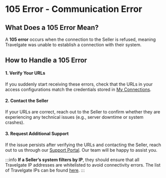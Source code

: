 ﻿---
sidebar_position: 6
---

# 105 Error - Communication Error

## What Does a 105 Error Mean?
A **105 error** occurs when the connection to the Seller is refused, meaning Travelgate was unable to establish a connection with their system.

## How to Handle a 105 Error

#### 1. **Verify Your URLs**
If you suddenly start receiving these errors, check that the URLs in your access configurations match the credentials stored in [My Connections](/kb/app-features/connections/my-connections/managing-connections/connections-details).

#### 2. **Contact the Seller**
If your URLs are correct, reach out to the Seller to confirm whether they are experiencing any technical issues (e.g., server downtime or system crashes).

#### 3. **Request Additional Support**
If the issue persists after verifying the URLs and contacting the Seller, reach out to us through our [Support Portal](https://app.travelgate.com/support). Our team will be happy to assist you.

:::info
**If a Seller’s system filters by IP**, they should ensure that all Travelgate IP addresses are whitelisted to avoid connectivity errors. The list of Travelgate IPs can be found [here](/kb/welcome-to-travelgate/connectivity-services/how-do-tgx-ips-work-with-sellers).
:::
